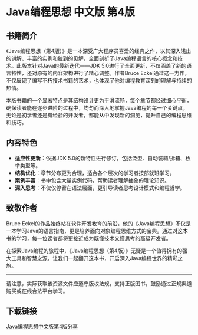 # Java编程思想 中文版 第4版

## 书籍简介

《Java编程思想（第4版）》是一本深受广大程序员喜爱的经典之作，以其深入浅出的讲解、丰富的实例和独到的见解，全面剖析了Java编程语言的核心概念和技术。此版本针对Java的最新迭代——JDK 5.0进行了全面更新，不仅涵盖了新的语言特性，还对原有的内容架构进行了精心调整。作者Bruce Eckel通过这一力作，不仅展现了编写不朽技术书籍的艺术，也体现了他对编程教育深刻的理解与持续的热情。

本版书籍的一个显著特点是其结构设计更为平滑流畅，每个章节都经过细心平衡，确保读者能在逐步进阶的过程中，均匀而深入地掌握Java编程的每一个关键点。无论是初学者还是有经验的开发者，都能从中发现新的洞见，提升自己的编程思维和技巧。

## 内容特色

- **适应性更新**：依据JDK 5.0的新特性进行修订，包括泛型、自动装箱/拆箱、枚举类型等。
- **结构优化**：章节分布更为合理，适合各个层次的学习者按部就班学习。
- **案例丰富**：书中包含大量实例代码，帮助读者理解抽象的理论知识。
- **深入思考**：不仅仅停留在语法层面，更引导读者思考设计模式和编程哲学。

## 致敬作者

 Bruce Eckel的作品始终站在软件开发教育的前沿，他的《Java编程思想》不仅是一本学习Java的语言指南，更是培养面向对象编程思维方式的宝典。通过对这本书的学习，每一位读者都将更接近成为既懂技术又懂思考的高级开发者。

在探索Java编程的旅程中，《Java编程思想（第4版）》无疑是一个值得拥有的强大工具和智慧之源。让我们一起翻开这本书，开启深入Java编程世界的精彩之旅。

---

请注意，实际获取该资源文件应遵守版权法规，支持正版图书，鼓励通过正规渠道购买或在线合法平台学习。

## 下载链接

[Java编程思想中文版第4版分享](https://pan.quark.cn/s/30e6ae8d0d6e)